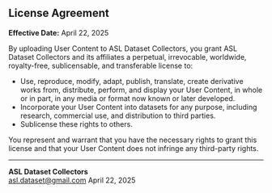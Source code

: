## License Agreement

**Effective Date:** April 22, 2025

By uploading User Content to ASL Dataset Collectors, you grant ASL Dataset Collectors and its affiliates a perpetual, irrevocable, worldwide, royalty-free, sublicensable, and transferable license to:

- Use, reproduce, modify, adapt, publish, translate, create derivative works from, distribute, perform, and display your User Content, in whole or in part, in any media or format now known or later developed.
- Incorporate your User Content into datasets for any purpose, including research, commercial use, and distribution to third parties.
- Sublicense these rights to others.

You represent and warrant that you have the necessary rights to grant this license and that your User Content does not infringe any third-party rights.

---

**ASL Dataset Collectors**  
asl.dataset@gmail.com 
April 22, 2025

